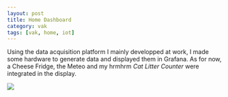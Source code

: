 ```yaml
---
layout: post
title: Home Dashboard
category: vak
tags: [vak, home, iot]
---
```


Using the data acquisition platform I mainly developped at work, I made some hardware to generate data and displayed them in Grafana. As for now, a Cheese Fridge, the Meteo and my hrmhrm *Cat Litter Counter* were integrated in the display.

<img src="{{site.url}}/public/img/home-dashboard.jpg" style="display: block; margin: auto;" />